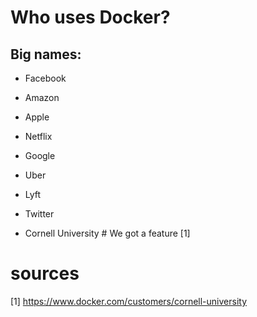# Who uses Docker?


## Big names:
 - Facebook
 - Amazon
 - Apple
 - Netflix
 - Google

 - Uber
 - Lyft
 - Twitter
 - Cornell University # We got a feature [1]


# sources
[1] https://www.docker.com/customers/cornell-university
